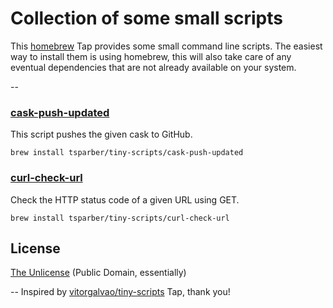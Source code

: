 # Collection of some small scripts
This [homebrew](http://brew.sh) Tap provides some small command line scripts. The easiest way to install them is using
homebrew, this will also take care of any eventual dependencies that are not already available on your system.

--

### [cask-push-updated](bin/cask-push-updated)
This script pushes the given cask to GitHub.
```
brew install tsparber/tiny-scripts/cask-push-updated
```

### [curl-check-url](bin/curl-check-url)
Check the HTTP status code of a given URL using GET.
```
brew install tsparber/tiny-scripts/curl-check-url
```

## License
[The Unlicense](LICENSE) (Public Domain, essentially)

--
Inspired by [vitorgalvao/tiny-scripts](https://github.com/vitorgalvao/homebrew-tiny-scripts) Tap, thank you!
